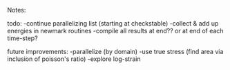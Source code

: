 Notes:

todo:
-continue parallelizing list (starting at checkstable)
-collect & add up energies in newmark routines
-compile all results at end?? or at end of each time-step?


future improvements:
-parallelize (by domain)
-use true stress (find area via inclusion of poisson's ratio)
-explore log-strain
